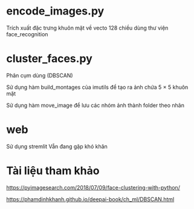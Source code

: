 
# encode_images.py
Trích xuất đặc trưng khuôn mặt về vecto 128 chiều dùng thư viện face_recognition

# cluster_faces.py
Phân cụm dùng (DBSCAN) 

Sử dụng hàm build_montages của imutils để tạo ra ảnh chứa 5 × 5 khuôn mặt

Sử dụng hàm move_image để lưu các nhóm ảnh thành folder theo nhãn

# web
Sử dụng stremlit
Vẫn đang gặp khó khăn

# Tài liệu tham khảo
https://pyimagesearch.com/2018/07/09/face-clustering-with-python/

https://phamdinhkhanh.github.io/deepai-book/ch_ml/DBSCAN.html



